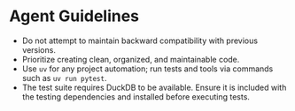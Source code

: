 # Agent Guidelines

- Do not attempt to maintain backward compatibility with previous versions.
- Prioritize creating clean, organized, and maintainable code.
- Use `uv` for any project automation; run tests and tools via commands such as `uv run pytest`.
- The test suite requires DuckDB to be available. Ensure it is included with the testing dependencies and installed before executing tests.
